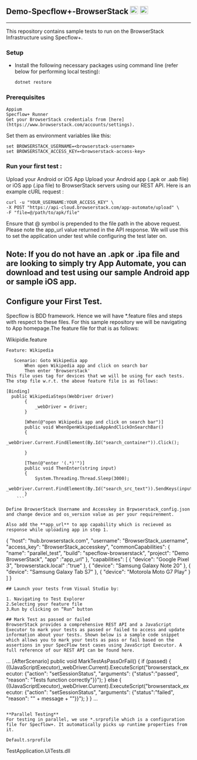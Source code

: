 ## Demo-Specflow+-BrowserStack <img src="https://visualstudio.microsoft.com/wp-content/uploads/2019/06/BrandVisualStudioWin2019-3.svg" height="22"> <img src="https://camo.githubusercontent.com/799a5c97a4d00394703cf20a5de308784c5454c05726b4c6ba559397644e58d2/68747470733a2f2f643938623874316e6e756c6b352e636c6f756466726f6e742e6e65742f70726f64756374696f6e2f696d616765732f6c61796f75742f6c6f676f2d6865616465722e706e673f31343639303034373830" height="22">

---

<!-- [![BrowserStack Status](https://automate.browserstack.com/badge.svg?badge_key=cTY2c2NMN2tPSzRJUUZNbFpXQ1doRGlhRVFrWG5KOXkzbmN1RTFMdjZNbz0tLUd6L1NDRkp4NHlhZ2UwYWphTytQWHc9PQ==--76e8689d99c05a6556cfaf5b48a2759865cfebd3)](https://automate.browserstack.com/public-build/cTY2c2NMN2tPSzRJUUZNbFpXQ1doRGlhRVFrWG5KOXkzbmN1RTFMdjZNbz0tLUd6L1NDRkp4NHlhZ2UwYWphTytQWHc9PQ==--76e8689d99c05a6556cfaf5b48a2759865cfebd3) -->

This repository contains sample tests to run on the BrowserStack Infrastructure using Specflow+.

### Setup

- Install the following necessary packages using command line (refer below for performing local testing):

  ```powershell
  dotnet restore
  ```



### Prerequisites
 ```Install Visual Studio with .NET Core v3.1
Appium
Specflow+ Runner
Get your BrowserStack credentials from [here](https://www.browserstack.com/accounts/settings).
 ```
Set them as environment variables like this:  

 ```
set BROWSERSTACK_USERNAME=<browserstack-username>
set BROWSERSTACK_ACCESS_KEY=<browserstack-access-key>
 ```

### Run your first test :
Upload your Android or iOS App
Upload your Android app (.apk or .aab file) or iOS app (.ipa file) to BrowserStack servers using our REST API. Here is an example cURL request :

 ```
curl -u "YOUR_USERNAME:YOUR_ACCESS_KEY" \
-X POST "https://api-cloud.browserstack.com/app-automate/upload" \
-F "file=@/path/to/apk/file"
 ```
Ensure that @ symbol is prepended to the file path in the above request. Please note the app_url value returned in the API response. We will use this to set the application under test while configuring the test later on.

## Note: If you do not have an .apk or .ipa file and are looking to simply try App Automate, you can download and test using our sample Android app or sample iOS app.

## Configure your First Test.

Specflow is BDD framework. Hence we will have *.feature files and steps with respect to these files. For this sample repository we will be navigating to App homepage.The feature file for that is as follows:

Wikipidie.feature
 ```
Feature: Wikipedia

	Scenario: Goto Wikipedia app
		When open Wikipedia app and click on search bar
		Then enter 'Browserstack'
This file uses tag for devices that we will be using for each tests. The step file w.r.t. the above feature file is as follows:
 ```
 ```
[Binding]
   public WikipediaSteps(WebDriver driver)
		{
			_webDriver = driver;
		}

		[When(@"open Wikipedia app and click on search bar")]
		public void WhenOpenWikipediaAppAndClickOnSearchBar()
		{
			_webDriver.Current.FindElement(By.Id("search_container")).Click();
			
		}

		[Then(@"enter '(.*)'")]
		public void ThenEnter(string input)
		{
			System.Threading.Thread.Sleep(3000);
			_webDriver.Current.FindElement(By.Id("search_src_text")).SendKeys(input);
		}
     ```

Define BrowserStack Username and Accesskey in Brpwserstack_config.json and change device and os_version value as per your requirenment.

Also add the **app_url** to app capability which is recieved as response while uploading app in step 1.

 ```
{
	"host": "hub.browserstack.com",
	"username": "BrowserStack_username",
	"access_key": "BrowserStack_accesskey",
	"commonCapabilities": {
		"name": "parallel_test",
		"build": "specflow-browserstack",
		"project": "Demo BrowserStack",
		"app" :"app_url"
	},
	"capabilities": [
		{
			"device": "Google Pixel 3",
			"browserstack.local" :"true"
		},
		{
			"device": "Samsung Galaxy Note 20"
		},
		{
			"device": "Samsung Galaxy Tab S7"
		},
		{
			"device": "Motorola Moto G7 Play"
		}
	]
}
 ```
## Launch your tests from Visual Studio by:

1. Navigating to Test Explorer
2.Selecting your feature file
3.Run by clicking on “Run” button

## Mark Test as passed or failed
BrowserStack provides a comprehensive REST API and a JavaScript Executor to mark your tests as passed or failed to access and update information about your tests. Shown below is a sample code snippet which allows you to mark your tests as pass or fail based on the assertions in your SpecFlow test cases using JavaScript Executor. A full reference of our REST API can be found here.

 ```
...
        [AfterScenario]
		public void MarkTestAsPassOrFail()
		{
			if (passed)
			{
				((IJavaScriptExecutor)_webDriver.Current).ExecuteScript("browserstack_executor: {\"action\": \"setSessionStatus\", \"arguments\": {\"status\":\"passed\", \"reason\": \"Tests function correctly\"}}");
			}
			else
			{
				((IJavaScriptExecutor)_webDriver.Current).ExecuteScript("browserstack_executor: {\"action\": \"setSessionStatus\", \"arguments\": {\"status\":\"failed\", \"reason\": \"" + message + "\"}}");
			}
		}
...
 ```
 
**Parallel Testing**
For testing in parallel, we use *.srprofile which is a configuration file for Specflow+. It automatically picks up runtime properties from it.

Default.srprofile

 ```
<?xml version="1.0" encoding="utf-8"?>
<TestProfile xmlns="http://www.specflow.org/schemas/plus/TestProfile/1.5">
  <Settings projectName="TestApplication.UiTests" projectId="{347ddf1e-cf82-4520-8c9b-724ed9d7f5f0}" />
  <Execution stopAfterFailures="0" testThreadCount="5" testSchedulingMode="Sequential" retryCount="0" apartmentState="MTA"  />
  <Environment testThreadIsolation="Process" />
  <TestAssemblyPaths>
    <TestAssemblyPath>TestApplication.UiTests.dll</TestAssemblyPath>
  </TestAssemblyPaths>
	
  <Report>
    <Template name="Report\ReportTemplate.cshtml"/>
  </Report>
  
  <Targets>
    <Target name="Samsung_galaxyS10">
      <Filter>Samsung_galaxyS10</Filter>
      <DeploymentTransformationSteps>
        <EnvironmentVariable variable="Test_Browser" value="GalaxyS10" />
      </DeploymentTransformationSteps>
    </Target>
    <Target name="Google_Pixel3">
      <Filter>Google_Pixel3</Filter>
      <DeploymentTransformationSteps>
        <EnvironmentVariable variable="Test_Browser" value="Pixel3" />
      </DeploymentTransformationSteps>
    </Target>
    <Target name="Samsung_galaxyNote20">
      <Filter>Samsung_galaxyNote20</Filter>
      <DeploymentTransformationSteps>
        <EnvironmentVariable variable="Test_Browser" value="GalaxyNote20" />
      </DeploymentTransformationSteps>
    </Target>
  </Targets>

	<TestThreads>
		<TestThread id="0">
			<TestAffinity>testpath:Target:Google_Pixel3</TestAffinity>
		</TestThread>
		<TestThread id="1">
			<TestAffinity>testpath:Target:Samsung_galaxyS10</TestAffinity>
		</TestThread>
		<TestThread id="2">
			<TestAffinity>testpath:Target:Samsung_galaxyNote20</TestAffinity>
		</TestThread>
	</TestThreads>
</TestProfile>
 ```
### Launch your tests using:
 ```
dotnet test
 ```

OR from Visual Studio:
1.Navigating to Test Explorer
2.Select the project root
3.Run all the tests by clicking on “Run All Tests” button


**Local Testing**
Prerequisite: You’ll need C# local language binding for Windows application or BrowserStack Local Binary if testing on a linux/macOS machine.
You will need to specify the correct capability in browserstack_config.json:

 ```
{
  ...
  "capabilities": [ {
    "device": "Google Pixel 3",
    "browserstack.local": "true",
    ...
  },
  ]...
}
 ```
Windows:
  If you are using a Windows machine, the above repository is already configured to pick up the capability and initiate BrowserStackLocal automatically.

Linux/MacOS:
    For this configuration you will have to comment out some code from above repository and it goes as follows:
    Drivers/WebDriver.cs

    private IWebDriver GetWebDriver()
    {
      string testBrowserId = Environment.GetEnvironmentVariable("Test_Browser");
      // if (_currentLocal == null)
      // {
      //  	_currentLocal = GetBrowserStackLocal();
      // }
      return _browserSeleniumDriverFactory.GetForBrowser(testBrowserId);
    }
    and from your command line run before starting your tests:
    
 ```
  ./BrowserStackLocal --key <access_key>
   ```

**NOTE**:This Repo uses RemoteWebdriver refernce to deep dive in appium, change the refernce to AndroidDriver/IOSDriver
